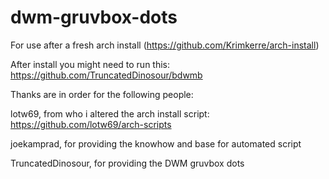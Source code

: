 # dwm-gruvbox-dots

For use after a fresh arch install (https://github.com/Krimkerre/arch-install)

After install you might need to run this:
https://github.com/TruncatedDinosour/bdwmb




Thanks are in order for the following people:

lotw69, from who i altered the arch install script: https://github.com/lotw69/arch-scripts 

joekamprad, for providing the knowhow and base for automated script

TruncatedDinosour, for providing the DWM gruvbox dots
